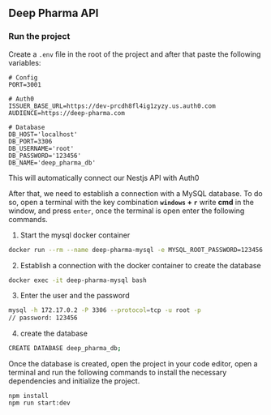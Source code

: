 ## Deep Pharma API

### Run the project

Create a `.env` file in the root of the project and after that paste the following variables:

```env
# Config
PORT=3001

# Auth0
ISSUER_BASE_URL=https://dev-prcdh8fl4ig1zyzy.us.auth0.com
AUDIENCE=https://deep-pharma.com

# Database
DB_HOST='localhost'
DB_PORT=3306
DB_USERNAME='root'
DB_PASSWORD='123456'
DB_NAME='deep_pharma_db'
```

This will automatically connect our Nestjs API with Auth0

After that, we need to establish a connection with a MySQL database. To do so, open a terminal with the key combination **`windows` + `r`** write **cmd** in the window, and press `enter`, once the terminal is open enter the following commands.

1. Start the mysql docker container

```bash
docker run --rm --name deep-pharma-mysql -e MYSQL_ROOT_PASSWORD=123456 -d -p 3306:3306 mysql
```

2. Establish a connection with the docker container to create the database

```bash
docker exec -it deep-pharma-mysql bash
```

3. Enter the user and the password

```bash
mysql -h 172.17.0.2 -P 3306 --protocol=tcp -u root -p
// password: 123456
```

4. create the database

```bash
CREATE DATABASE deep_pharma_db;
```

Once the database is created, open the project in your code editor, open a terminal and run the following commands to install the necessary dependencies and initialize the project.

```env
npm install
npm run start:dev
```
